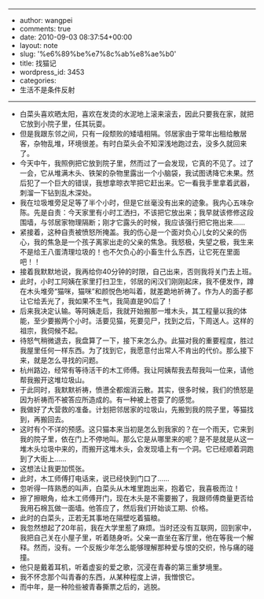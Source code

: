 - --
- author: wangpei
- comments: true
- date: 2010-09-03 08:37:54+00:00
- layout: note
- slug: '%e6%89%be%e7%8c%ab%e8%ae%b0'
- title: 找猫记
- wordpress_id: 3453
- categories:
- 生活不是条件反射
- --
- 白菜头喜欢晒太阳，喜欢在发烫的水泥地上滚来滚去，因此只要我在家，就把它放到小院子里，任其玩耍。
- 但是我跟东邻之间，只有一段颓败的矮墙相隔。邻居家由于常年出租给散居客，杂物乱堆，环境很差。有时白菜头会不知深浅地跑过去，没多久就回来了。
- 今天中午，我照例把它放到院子里，然而过了一会发现，它真的不见了。过了一会，它从堆满木头、铁架的杂物里露出一个小脑袋，我试图诱降它未果。然后犯了一个巨大的错误，我想拿晾衣竿把它赶出来。它一看我手里拿着武器，刺溜一下钻到乱木深处。
- 我在垃圾堆旁足足等了半个小时，但是它丝毫没有出来的迹象。我内心五味杂陈。先是自责：今天家里有小时工洒扫，不该把它放出来；我早就该修修这段围墙，与邻居家物理隔断；刚才它露头的时候，我应该强行把它拖出来……
- 紧接着，这种自责被愤怒所掩盖。我的伤心是一个面对负心儿女的父亲的伤心，我的焦急是一个孩子离家出走的父亲的焦急。我怒极，失望之极，我生来不是给王八蛋清理垃圾的！也不欠负心的小畜生什么东西，让它死在里面吧！！
- 接着我默默地说，我再给你40分钟的时限，自己出来，否则我将关门去上班。
- 此时，小时工阿姨在家里打扫卫生，邻居的闲汉们刚刚起床，我不便发作，蹲在木头堆旁“猫咪，猫咪”和颜悦色地叫着，就差跪地祈祷了。作为人的面子都让它给丢光了，我如果不生气，我简直是90后了！
- 后来我决定认输。等阿姨走后，我就开始搬那一堆木头，其工程量以我的体能，至少要搬两个小时。活要见猫，死要见尸，找到之后，下周送人。这样的祖宗，我伺候不起。
- 待怒气稍微退去，我盘算了一下，接下来怎么办。此猫对我的重要程度，胜过我屋里任何一样东西。为了找到它，我愿意付出常人不肯出的代价。那么接下来，就是怎么寻找的问题。
- 杭州路边，经常有等待活干的木工师傅。我让阿姨帮我去帮我叫一位来，请他帮我搬开这堆垃圾山。
- 于此同时，我默默祈祷，愤懑全都烟消云散。其实，很多时候，我们的愤怒是因为祈祷而不被答应所造成的。有一种被上苍耍了的感觉。
- 我做好了大营救的准备。计划把邻居家的垃圾山，先搬到我的院子里，等猫找到，再搬回去。
- 这时有个不详的预感。这只猫本来当初是怎么到我家的？在一个雨天，它来到我的院子里，依在门上不停地叫。那么它是从哪里来的呢？是不是就是从这一堆木头垃圾中来的，而搬开这堆木头，会发现墙上有一个洞。它已经顺着洞跑到了大街上……
- 这想法让我更加慌张。
- 此时，木工师傅打电话来，说已经快到门口了……
- 忽听得一阵熟悉的叫声，白菜头从木堆里跑出来，抱着它，我喜极而泣！
- 擦了擦眼角，给木工师傅开门，现在木头是不需要搬了，我跟师傅商量更否给我用石棉瓦做一面墙。他答应了，然后我们开始谈工期、价格。
- 此时的白菜头，正若无其事地在隔壁吃着猫粮。
- 我忽然想起了20年前，我在大学里惹了麻烦。当时还没有互联网，回到家中，我把自己关在小屋子里，听着随身听。父亲一直坐在客厅里，他在等我一个解释。然而，没有。一个反叛少年怎么能够理解那种爱与恨的交织，怜与痛的碰撞。
- 他只是戴着耳机，听着虚妄的爱之歌，沉浸在青春的第三重梦境里。
- 我不怀念那个叫青春的东西，从某种程度上讲，我憎恨它。
- 而中年，是一种险些被青春撕票之后的，逃脱。
